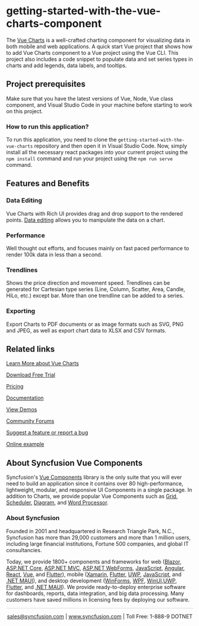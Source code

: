 # getting-started-with-the-vue-charts-component
The [Vue Charts](https://www.syncfusion.com/vue-components/vue-charts?utm_source=github&utm_medium=listing&utm_campaign=vue-charts-github-samples) is a well-crafted charting component for visualizing data in both mobile and web applications. A quick start Vue project that shows how to add Vue Charts component to a Vue project using the Vue CLI. This project also includes a code snippet to populate data and set series types in charts and add legends, data labels, and tooltips. 

## Project prerequisites

Make sure that you have the latest versions of Vue, Node, Vue class component, and Visual Studio Code in your machine before starting to work on this project.

### How to run this application?

To run this application, you need to clone the `getting-started-with-the-vue-charts` repository and then open it in Visual Studio Code. Now, simply install all the necessary react packages into your current project using the `npm install` command and run your project using the `npm run serve` command.

## Features and Benefits

### Data Editing

Vue Charts with Rich UI provides drag and drop support to the rendered points. [Data editing](https://ej2.syncfusion.com/vue/documentation/chart/data-editing?utm_source=github&utm_medium=listing&utm_campaign=vue-charts-github-samples) allows you to manipulate the data on a chart.

### Performance

Well thought out efforts, and focuses mainly on fast paced performance to render 100k data in less than a second.

### Trendlines

Shows the price direction and movement speed. Trendlines can be generated for Cartesian type series (Line, Column, Scatter, Area, Candle, HiLo, etc.) except bar. More than one trendline can be added to a series.

### Exporting
Export Charts to PDF documents or as image formats such as SVG, PNG and JPEG, as well as export chart data to XLSX and CSV formats.

## Related links
[Learn More about Vue Charts](https://www.syncfusion.com/vue-components/vue-charts?utm_source=github&utm_medium=listing&utm_campaign=vue-charts-github-samples)

[Download Free Trial](https://www.syncfusion.com/downloads/vue?utm_source=github&utm_medium=listing&utm_campaign=vue-charts-github-samples)

[Pricing](https://www.syncfusion.com/sales/teamlicense?utm_source=github&utm_medium=listing&utm_campaign=vue-charts-github-samples)

[Documentation](https://ej2.syncfusion.com/vue/documentation/chart/getting-started?utm_source=github&utm_medium=listing&utm_campaign=vue-charts-github-samples)

[View Demos](https://github.com/SyncfusionExamples/getting-started-with-the-vue-charts-component?utm_source=github&utm_medium=listing&utm_campaign=vue-charts-github-samples)

[Community Forums](https://www.syncfusion.com/forums/vue-components?utm_source=github&utm_medium=listing&utm_campaign=vue-charts-github-samples)

[Suggest a feature or report a bug](https://www.syncfusion.com/feedback/vue?utm_source=github&utm_medium=listing&utm_campaign=vue-charts-github-samples)

[Online example](https://ej2.syncfusion.com/vue/demos/#/bootstrap5/chart/over-view.html?utm_source=github&utm_medium=listing&utm_campaign=vue-charts-github-samples)

## About Syncfusion Vue Components

Syncfusion's [Vue Components](https://www.syncfusion.com/vue-components?utm_source=github&utm_medium=listing&utm_campaign=vue-charts-github-samples) library is the only suite that you will ever need to build an application since it contains over 80 high-performance, lightweight, modular, and responsive UI Components in a single package. In addition to Charts, we provide popular Vue Components such as [Grid](https://www.syncfusion.com/vue-components/vue-grid?utm_source=github&utm_medium=listing&utm_campaign=vue-charts-github-samples), [Scheduler](https://www.syncfusion.com/vue-components/vue-scheduler?utm_source=github&utm_medium=listing&utm_campaign=vue-charts-github-samples), [Diagram](https://www.syncfusion.com/vue-components/vue-diagram?utm_source=github&utm_medium=listing&utm_campaign=vue-charts-github-samples), and [Word Processor](https://www.syncfusion.com/vue-components/vue-word-processor?utm_source=github&utm_medium=listing&utm_campaign=vue-charts-github-samples).

### About Syncfusion
Founded in 2001 and headquartered in Research Triangle Park, N.C., Syncfusion has more than 29,000 customers and more than 1 million users, including large financial institutions, Fortune 500 companies, and global IT consultancies.

Today, we provide 1800+ components and frameworks for web ([Blazor](https://www.syncfusion.com/blazor-components?utm_source=github&utm_medium=listing&utm_campaign=vue-charts-github-samples), [ASP.NET Core](https://www.syncfusion.com/aspnet-core-ui-controls?utm_source=github&utm_medium=listing&utm_campaign=vue-charts-github-samples), [ASP.NET MVC](https://www.syncfusion.com/aspnet-mvc-ui-controls?utm_source=github&utm_medium=listing&utm_campaign=vue-charts-github-samples), [ASP.NET WebForms](https://www.syncfusion.com/jquery/aspnet-webforms-ui-controls?utm_source=github&utm_medium=listing&utm_campaign=vue-charts-github-samples), [JavaScript](https://www.syncfusion.com/javascript-ui-controls?utm_source=github&utm_medium=listing&utm_campaign=vue-charts-github-samples), [Angular](https://www.syncfusion.com/angular-components?utm_source=github&utm_medium=listing&utm_campaign=vue-charts-github-samples), [React](https://www.syncfusion.com/react-components?utm_source=github&utm_medium=listing&utm_campaign=vue-charts-github-samples), [Vue](https://www.syncfusion.com/vue-components?utm_source=github&utm_medium=listing&utm_campaign=vue-charts-github-samples), and [Flutter](https://www.syncfusion.com/flutter-widgets?utm_source=github&utm_medium=listing&utm_campaign=vue-charts-github-samples)), mobile ([Xamarin](https://www.syncfusion.com/xamarin-ui-controls?utm_source=github&utm_medium=listing&utm_campaign=vue-charts-github-samples), [Flutter](https://www.syncfusion.com/flutter-widgets?utm_source=github&utm_medium=listing&utm_campaign=vue-charts-github-samples), [UWP](https://www.syncfusion.com/uwp-ui-controls?utm_source=github&utm_medium=listing&utm_campaign=vue-charts-github-samples), [JavaScript](https://www.syncfusion.com/javascript-ui-controls?utm_source=github&utm_medium=listing&utm_campaign=vue-charts-github-samples), and [.NET MAUI](https://www.syncfusion.com/maui-controls?utm_source=github&utm_medium=listing&utm_campaign=vue-charts-github-samples)), and desktop development ([WinForms](https://www.syncfusion.com/winforms-ui-controls?utm_source=github&utm_medium=listing&utm_campaign=vue-charts-github-samples), [WPF](https://www.syncfusion.com/wpf-controls?utm_source=github&utm_medium=listing&utm_campaign=vue-charts-github-samples), [WinUI](https://www.syncfusion.com/winui-controls?utm_source=github&utm_medium=listing&utm_campaign=vue-charts-github-samples),[UWP](https://www.syncfusion.com/uwp-ui-controls?utm_source=github&utm_medium=listing&utm_campaign=vue-charts-github-samples), [Flutter](https://www.syncfusion.com/flutter-widgets?utm_source=github&utm_medium=listing&utm_campaign=vue-charts-github-samples), and [.NET MAUI](https://www.syncfusion.com/maui-controls?utm_source=github&utm_medium=listing&utm_campaign=vue-charts-github-samples)). We provide ready-to-deploy enterprise software for dashboards, reports, data integration, and big data processing. Many customers have saved millions in licensing fees by deploying our software.

<hr style="height:0.3px;border:none;color:lightgrey;background-color:lightgrey;" />

<p align="center">
<a href="mailto:sales@syncfusion.com?Subject=Syncfusion Vue Charts - GitHub" target="_top">sales@syncfusion.com</a> | <a href="https://www.syncfusion.com?utm_source=github&utm_medium=listing&utm_campaign=vue-charts-github-samples)">www.syncfusion.com</a> | Toll Free: 1-888-9 DOTNET <br>
</p>